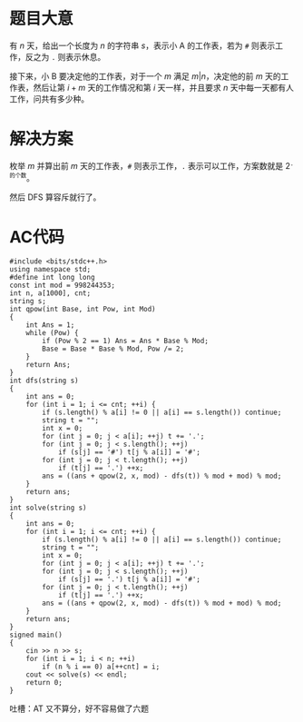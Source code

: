 # 题目大意

有 $n$ 天，给出一个长度为 $n$ 的字符串 $s$，表示小 A 的工作表，若为 $\texttt{\#}$ 则表示工作，反之为 $\texttt{.}$ 则表示休息。

接下来，小 B 要决定他的工作表，对于一个 $m$ 满足 $m|n$，决定他的前 $m$ 天的工作表，然后让第 $i+m$ 天的工作情况和第 $i$ 天一样，并且要求 $n$ 天中每一天都有人工作，问共有多少种。

# 解决方案

枚举 $m$ 并算出前 $m$ 天的工作表，$\texttt{\#}$ 则表示工作，$\texttt{.}$ 表示可以工作，方案数就是 $2^\texttt{.的个数}$。

然后 DFS 算容斥就行了。

# AC代码

```
#include <bits/stdc++.h>
using namespace std;
#define int long long
const int mod = 998244353;
int n, a[1000], cnt;
string s;
int qpow(int Base, int Pow, int Mod)
{
	int Ans = 1;
	while (Pow) {
		if (Pow % 2 == 1) Ans = Ans * Base % Mod;
		Base = Base * Base % Mod, Pow /= 2;
	}
	return Ans;
}
int dfs(string s)
{
	int ans = 0;
	for (int i = 1; i <= cnt; ++i) {
		if (s.length() % a[i] != 0 || a[i] == s.length()) continue;
		string t = "";
		int x = 0;
		for (int j = 0; j < a[i]; ++j) t += '.';
		for (int j = 0; j < s.length(); ++j)
			if (s[j] == '#') t[j % a[i]] = '#';
		for (int j = 0; j < t.length(); ++j)
			if (t[j] == '.') ++x;
		ans = ((ans + qpow(2, x, mod) - dfs(t)) % mod + mod) % mod;
	}
	return ans;
}
int solve(string s)
{
	int ans = 0;
	for (int i = 1; i <= cnt; ++i) {
		if (s.length() % a[i] != 0 || a[i] == s.length()) continue;
		string t = "";
		int x = 0;
		for (int j = 0; j < a[i]; ++j) t += '.';
		for (int j = 0; j < s.length(); ++j)
			if (s[j] == '.') t[j % a[i]] = '#';
		for (int j = 0; j < t.length(); ++j)
			if (t[j] == '.') ++x;
		ans = ((ans + qpow(2, x, mod) - dfs(t)) % mod + mod) % mod;
	}
	return ans;
}
signed main()
{
	cin >> n >> s;
	for (int i = 1; i < n; ++i)
		if (n % i == 0) a[++cnt] = i;
	cout << solve(s) << endl;
	return 0;
}
```

吐槽：AT 又不算分，好不容易做了六题